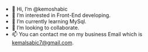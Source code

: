 - 👋 Hi, I’m @kemoshabic
- 👀 I’m interested in Front-End developing.
- 🌱 I’m currently learning MySql.
- 💞️ I’m looking to collaborate.
- 📫 You can contact me on my business Email which is kemalsabic7@gmail.com.

<!---
kemoshabic/kemoshabic is a ✨ special ✨ repository because its `README.md` (this file) appears on your GitHub profile.
You can click the Preview link to take a look at your changes.
--->
